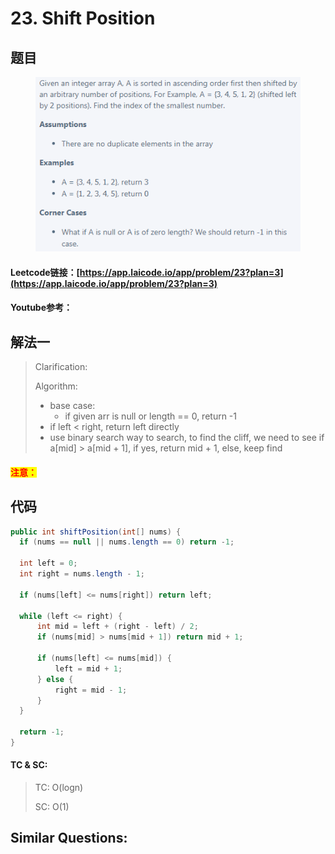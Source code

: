 # 23. Shift Position

## 题目

<figure><img src="../../.gitbook/assets/image (11) (3).png" alt=""><figcaption></figcaption></figure>

#### Leetcode链接：[https://app.laicode.io/app/problem/23?plan=3](https://app.laicode.io/app/problem/23?plan=3)

#### Youtube参考：

## 解法一

> Clarification:&#x20;
>
> Algorithm:&#x20;
>
> * base case:&#x20;
>   * if given arr is null or length == 0, return -1
> * &#x20;if left < right, return left directly
> * use binary search way to search, to find the cliff, we need to see if a\[mid] > a\[mid + 1], if yes, return mid + 1, else, keep find

#### <mark style="color:red;">注意：</mark>

## 代码

```java
public int shiftPosition(int[] nums) {
  if (nums == null || nums.length == 0) return -1;

  int left = 0;
  int right = nums.length - 1;
  
  if (nums[left] <= nums[right]) return left;
  
  while (left <= right) {
      int mid = left + (right - left) / 2;
      if (nums[mid] > nums[mid + 1]) return mid + 1;
      
      if (nums[left] <= nums[mid]) {
          left = mid + 1;
      } else {
          right = mid - 1;
      }
  }

  return -1;
}
```

#### TC & SC:&#x20;

> TC: O(logn)
>
> SC: O(1)

## **Similar Questions:**&#x20;
